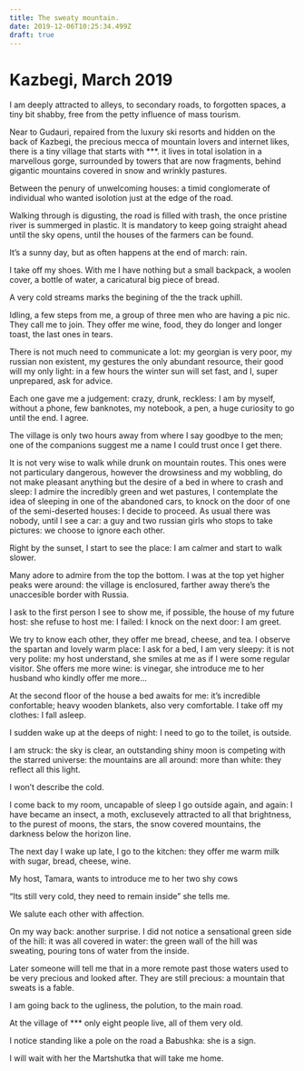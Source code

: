 ```yaml
---
title: The sweaty mountain.
date: 2019-12-06T10:25:34.499Z
draft: true
---
```

# Kazbegi, March 2019

I am deeply attracted to alleys, to secondary roads, to forgotten spaces, a tiny bit shabby, free from the petty  influence of mass tourism.

Near to Gudauri, repaired from the luxury ski resorts and hidden on the back of Kazbegi, the precious mecca of mountain lovers and internet likes, there is a tiny village that starts with \*\**. it lives in total isolation in a marvellous gorge, surrounded by towers that are now fragments, behind gigantic mountains covered in snow and wrinkly pastures.

Between the penury of unwelcoming houses: a timid conglomerate of individual who wanted isolotion just at the edge of the road. 

Walking through is digusting, the road is filled with trash, the once pristine river is summerged in plastic. It is mandatory to keep going straight ahead until the sky opens, until the houses of the farmers can be found.

It’s a sunny day, but as often happens at the end of march: rain.

I take off my shoes. With me I have nothing but a small backpack, a woolen cover, a bottle of water, a caricatural big piece of bread.

A very cold streams marks the begining of the the track uphill.

Idling, a few steps from me, a group of three men who are having a pic nic. They call me to join. They offer me wine, food, they do longer and longer toast, the last ones in tears. 

There is not much need to communicate a lot: my georgian is very poor, my russian non existent, my gestures the only abundant resource, their good will my only light: in a few hours the winter sun will set fast, and I, super unprepared, ask for advice.

Each one gave me a judgement:  crazy, drunk, reckless: I am by myself, without a phone, few banknotes, my notebook, a pen, a huge curiosity to go until the end. I agree.

The village is only two hours away from where I say goodbye to the men; one of the companions suggest me a name I could trust once I get there.

It is not very wise to walk while drunk on mountain routes. This ones were not particulary dangerous, however the drowsiness and my wobbling, do not make pleasant anything but the desire of a bed in where to crash and sleep: I admire the incredibly green and wet pastures, I contemplate the idea of sleeping in one of the abandoned cars, to knock on the door of one of the semi-deserted houses: I decide to proceed. As usual there was nobody, until I see a car: a guy and two russian girls who stops to take pictures: we choose to ignore each other.

Right by the sunset, I start to see the place: I am calmer and start to walk slower.

Many adore to admire from the top the bottom. I was at the top yet higher peaks were around: the village is enclosured, farther away there’s the unaccesible border with Russia.

I ask to the first person I see to show me, if possible, the house of my future host: she refuse to host me: I failed: I knock on the next door: I am greet.

We try to know each other, they offer me bread, cheese, and tea. I observe the spartan and lovely warm place: I ask for a bed, I am very sleepy: it is not very polite: my host understand, she smiles at me as if I were some regular visitor. She offers me more wine: is vinegar, she introduce me to her husband who kindly offer me more...

At the second floor of the house a bed awaits for me: it’s incredible confortable; heavy wooden blankets, also very comfortable. I take off my clothes: I fall asleep.

I sudden wake up at the deeps of night: I need to go to the toilet,  is outside.

I am struck: the sky is clear, an outstanding shiny moon is competing with the starred universe: the mountains are all around: more than white: they reflect all this light. 

I won’t describe the cold.

I come back to my room, uncapable of sleep I go outside again, and again: I have became an insect, a moth, exclusevely attracted to all that brightness, to the purest of moons, the stars, the snow covered mountains, the darkness below the horizon line.

The next day I wake up late, I go to the kitchen: they offer me warm milk with sugar, bread, cheese, wine. 

My host, Tamara, wants to introduce me to her two shy cows

“Its still very cold, they need to remain inside” she tells me.

We salute each other with affection.

On my way back: another surprise. I did not notice a sensational green side of the hill: it was all covered in water: the green wall of the hill was sweating, pouring tons of water from the inside.

Later someone will tell me that in a more remote past those waters used to be very precious and looked after. They are still precious: a mountain that sweats is a fable.

I am going back to the ugliness, the polution, to the main road.

At the village of \*\** only eight people live, all of them very old.

I notice standing like a pole on the road a Babushka: she is a sign.

I will wait with her the Martshutka that will take me home.
